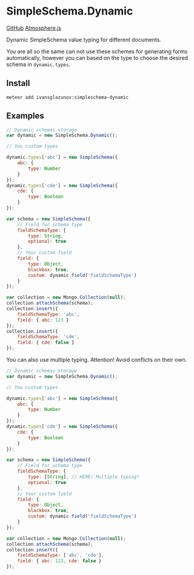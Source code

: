 # SimpleSchema.Dynamic

[GitHub](https://github.com/ivansglazunov/meteor-simpleschema-dynamic) [Atmosphere.js](atmospherejs.com/ivansglazunov/simpleschema-dynamic)

Dynamic SimpleSchema value typing for different documents.

You are all so the same can not use these schemes for generating forms automatically, however you can based on the type to choose the desired schema in `dynamic.types`.

## Install

```
meteor add ivansglazunov:simpleschema-dynamic
```

## Examples

```js
// Dynamic schemas storage
var dynamic = new SimpleSchema.Dynamic();

// You custom types

dynamic.types['abc'] = new SimpleSchema({
	abc: {
		type: Number
	}
});
dynamic.types['cde'] = new SimpleSchema({
	cde: {
		type: Boolean
	}
});

var schema = new SimpleSchema({
	// Field for schema type
	fieldSchemaType: {
		type: String,
		optional: true
	},
	// Your custom field
	field: {
		type: Object,
		blackbox: true,
		custom: dynamic.field('fieldSchemaType')
	}
});

var collection = new Mongo.Collection(null);
collection.attachSchema(schema);
collection.insert({
	fieldSchemaType: 'abc',
	field: { abc: 123 }
});
collection.insert({
	fieldSchemaType: 'cde',
	field: { cde: false }
});
```

You can also use multiple typing. Attention! Avoid conflicts on their own.

```js
// Dynamic schemas storage
var dynamic = new SimpleSchema.Dynamic();

// You custom types

dynamic.types['abc'] = new SimpleSchema({
	abc: {
		type: Number
	}
});
dynamic.types['cde'] = new SimpleSchema({
	cde: {
		type: Boolean
	}
});

var schema = new SimpleSchema({
	// Field for schema type
	fieldSchemaType: {
		type: [String], // HERE! Multiple typing!
		optional: true
	},
	// Your custom field
	field: {
		type: Object,
		blackbox: true,
		custom: dynamic.field('fieldSchemaType')
	}
});

var collection = new Mongo.Collection(null);
collection.attachSchema(schema);
collection.insert({
	fieldSchemaType: ['abc', 'cde'],
	field: { abc: 123, cde: false }
});
```
